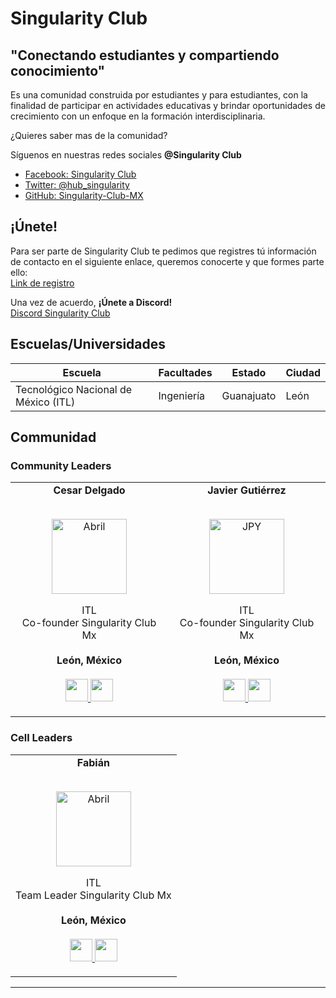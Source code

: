 # Singularity Club
## "Conectando estudiantes y compartiendo conocimiento"
Es una comunidad construida por estudiantes y para estudiantes, con la finalidad de participar en actividades educativas y brindar oportunidades de crecimiento con un enfoque en la formación interdisciplinaria.

¿Quieres saber mas de la comunidad? 

Síguenos en nuestras redes sociales **@Singularity Club**
- [Facebook: Singularity Club](https://www.facebook.com/SingularityITL/)
- [Twitter: @hub_singularity](https://twitter.com/hub_singularity)
- [GitHub: Singularity-Club-MX](https://github.com/Singularity-MX)

## ¡Únete!
Para ser parte de Singularity Club te pedimos que registres tú información de contacto en el siguiente enlace, queremos conocerte y que formes parte ello:<br>
[Link de registro](https://docs.google.com/forms/d/e/1FAIpQLSdrew1DlFwTqVp17hwkukH1UevBuHt9KiPYyY7ra_gAVfWBuQ/viewform)

Una vez de acuerdo, **¡Únete a Discord!**<br>
[Discord Singularity Club](https://discord.com/invite/dc2k9EaJ)

## Escuelas/Universidades
|Escuela     |      Facultades                      |  Estado  | Ciudad |
|------------|--------------------------------------|----------|--------|
|    Tecnológico Nacional de México  (ITL)   |  Ingeniería     |   Guanajuato   |  León  |


## Communidad
### Community Leaders
<table align="center">
  <tr align="center">
    <td>
      <strong>Cesar Delgado</strong>
      <p align="center">
        <br>
        <a href="https://twitter.com/cess_delgado">
          <img src="https://avatars.githubusercontent.com/u/112652221?v=4"  height="120" alt="Abril">
        </a>
      </p>
      <p align="center">
        ITL<br>Co-founder Singularity Club Mx<br>
        <br><strong>León, México</strong><br>
        <br>
        <a href="https://github.com/cessdel">
          <img src="http://www.iconninja.com/files/241/825/211/round-collaboration-social-github-code-circle-network-icon.svg" width="36" height = "36"/>
        </a>
        <a href="https://www.linkedin.com/in/cesar-abraham-delgado-cardona-ba07b61a6">
          <img src="http://www.iconninja.com/files/863/607/751/network-linkedin-social-connection-circular-circle-media-icon.svg" width="36" height="36"/>
        </a>
      </p>
    </td>
    <td>
      <strong>Javier Gutiérrez</strong>
      <p align="center">
        <br>
        <a href="https://www.instagram.com/replacedspace17/">
          <img src="https://avatars.githubusercontent.com/u/50347332?v=4"  height="120" alt="JPY">
        </a>
      </p>
      <p align="center">
        ITL<br>Co-founder Singularity Club Mx<br>
        <br><strong>León, México</strong><br>
        <br>
        <a href="https://github.com/ReplacedSpace17">
          <img src="http://www.iconninja.com/files/241/825/211/round-collaboration-social-github-code-circle-network-icon.svg" width="36" height = "36"/>
        </a>
        <a href="https://www.linkedin.com/in/replacedspace17/">
          <img src="http://www.iconninja.com/files/863/607/751/network-linkedin-social-connection-circular-circle-media-icon.svg" width="36" height="36"/>
        </a>
      </p>
    </td>
    
    
  </tr>
</table>

### Cell Leaders
<table align="center">
  <tr align="center">
    <td>
      <strong>Fabián</strong>
      <p align="center">
        <br>
        <a href="https://twitter.com/cess_delgado">
          <img src="https://avatars.githubusercontent.com/u/161074245?v=4"  height="120" alt="Abril">
        </a>
      </p>
      <p align="center">
        ITL<br>Team Leader Singularity Club Mx<br>
        <br><strong>León, México</strong><br>
        <br>
        <a href="https://github.com/FabToJu">
          <img src="http://www.iconninja.com/files/241/825/211/round-collaboration-social-github-code-circle-network-icon.svg" width="36" height = "36"/>
        </a>
        <a href="https://www.linkedin.com/in/cesar-abraham-delgado-cardona-ba07b61a6">
          <img src="http://www.iconninja.com/files/863/607/751/network-linkedin-social-connection-circular-circle-media-icon.svg" width="36" height="36"/>
        </a>
      </p>
    </td>
    
    
    
  </tr>
</table>


---
